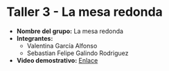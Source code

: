 # Taller 3 - La mesa redonda

- **Nombre del grupo:** La mesa redonda
- **Integrantes:**
    - Valentina García Alfonso
    - Sebastian Felipe Galindo Rodriguez
- **Video demostrativo:** [Enlace](https://youtu.be/xkLUNdp2sQc)
